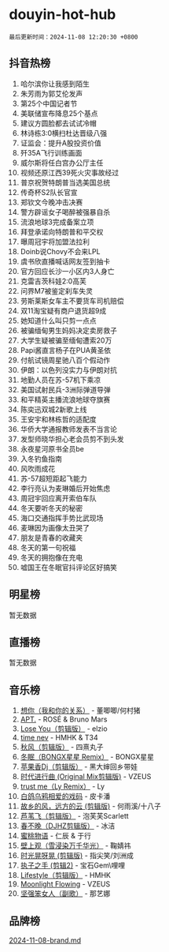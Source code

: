 # douyin-hot-hub

`最后更新时间：2024-11-08 12:20:30 +0800`

## 抖音热榜

1. 哈尔滨你让我感到陌生
1. 朱芳雨为郭艾伦发声
1. 第25个中国记者节
1. 美联储宣布降息25个基点
1. 建议方圆脸都去试试冷帽
1. 林诗栋3:0横扫杜达晋级八强
1. 证监会：提升A股投资价值
1. 歼35A飞行训练画面
1. 威尔斯将任白宫办公厅主任
1. 视频还原江西39死火灾事故经过
1. 普京祝贺特朗普当选美国总统
1. 传奇杯S2队长官宣
1. 郑钦文今晚冲击决赛
1. 警方辟谣女子喝醉被强暴自杀
1. 流浪地球3完成备案立项
1. 拜登承诺向特朗普和平交权
1. 曝周冠宇将加盟法拉利
1. Doinb说Chovy不会来LPL
1. 虞书欣直播喊话网友签到抽卡
1. 官方回应长沙一小区内3人身亡
1. 克雷吉茨科娃2:0高芙
1. 问界M7被鉴定刹车失灵
1. 劳斯莱斯女车主不要货车司机赔偿
1. 双11淘宝疑有商户退货超9成
1. 她知道什么叫只剪一点点
1. 被骗缅甸男生妈妈决定卖房救子
1. 大学生疑被骗至缅甸遭索20万
1. Papi酱直言杨子在PUA黄圣依
1. 付航试镜周星驰八百个假动作
1. 伊朗：以色列没实力与伊朗对抗
1. 地勤人员在苏-57机下乘凉
1. 美国试射民兵-3洲际弹道导弹
1. 和平精英主播流浪地球夺旗赛
1. 陈奕迅双城2新歌上线
1. 王安宇和林栋哲的适配度
1. 华侨大学通报教师发表不当言论
1. 发型师晓华担心老会员剪不到头发
1. 永夜星河原书全员be
1. 入冬钓鱼指南
1. 风吹雨成花
1. 苏-57超短距起飞能力
1. 李行亮认为麦琳婚后开始焦虑
1. 周冠宇回应离开索伯车队
1. 冬天要听冬天的秘密
1. 海口交通指挥手势比武现场
1. 麦琳因为画像太丑哭了
1. 朋友是青春的收藏夹
1. 冬天的第一句祝福
1. 冬天的拥抱像在充电
1. 嘘国王在冬眠官抖评论区好搞笑

## 明星榜

暂无数据

## 直播榜

暂无数据

## 音乐榜

1. [想你（我和你的关系）](https://sf5-hl-cdn-tos.douyinstatic.com/obj/tos-cn-ve-2774/o8QxhcOBDYYX0zqKCjFVQXZ3RBffnRBQEogitG) - 董唧唧/何村猪
1. [APT.](https://sf5-hl-cdn-tos.douyinstatic.com/obj/tos-cn-ve-2774/oUIcRnUtZBV1JgZtxIMCAiiBSVBSEEOCFfkeMQ) - ROSÉ & Bruno Mars
1. [Lose You（剪辑版）](https://sf3-cdn-tos.douyinstatic.com/obj/tos-cn-ve-2774/og9yxQxAWI86iBNr9ojBFMoWTIvDZZb8HwiGY) - elzio
1. [time nev](https://sf5-hl-cdn-tos.douyinstatic.com/obj/tos-cn-ve-2774/oc6aICzpzBCWrhCvDVi2AZmQLt0gIBxfMEfd6i) - HMHK & T34
1. [秋风（剪辑版）](https://sf5-hl-cdn-tos.douyinstatic.com/obj/tos-cn-ve-2774/ocGaU84LfAfzMd2wbXdQFpCGhBiXg82JNMRRie) - 四熹丸子
1. [冬眠（BONGX星星 Remix）](https://sf5-hl-cdn-tos.douyinstatic.com/obj/tos-cn-ve-2774/oMCfFFoE3LwQ7agAgOIG4ieExqkeAsxNBEkLdz) - BONGX星星
1. [苹果香Dj（剪辑版）](https://sf3-cdn-tos.douyinstatic.com/obj/tos-cn-ve-2774/oEeIEQbYGAOspCTRAIeYF4Ok8LgZ8NBaRe4ztR) - 黑大婶回乡带娃
1. [时代进行曲 (Original Mix剪辑版)](https://sf5-hl-cdn-tos.douyinstatic.com/obj/tos-cn-ve-2774/oYrssziLdrtiW6cKABM8n5Vfc2xwXiIBInoAkn) - VZEUS
1. [trust me（Ly Remix）](https://sf3-cdn-tos.douyinstatic.com/obj/tos-cn-ve-2774/oUo1M8fz5AfmMSExABQQKFE0eCMWgsiccfqrMA) - Ly
1. [白鸽乌鸦相爱的戏码](https://sf5-hl-cdn-tos.douyinstatic.com/obj/tos-cn-ve-2774/oMVVEf6eDAOmFtNtCsEqKpIorBDM8Nkg6TZRqC) - 皮卡潘
1. [故乡的风，远方的云 (剪辑版)](https://sf5-hl-cdn-tos.douyinstatic.com/obj/tos-cn-ve-2774/ooPEdiZMrAAWisczq1WXoZYGU6GxII2UUBvYI) - 何雨溪/十八子
1. [芦苇飞（剪辑版）](https://sf5-hl-cdn-tos.douyinstatic.com/obj/tos-cn-ve-2774/ok3IaChjEFFoK3FAMzXDEgfpeE6Al3Nv2BnfCW) - 泡芙芙Scarlett
1. [春不晚（DJHZ剪辑版）](https://sf3-cdn-tos.douyinstatic.com/obj/tos-cn-ve-2774/osEZa7YZ6wNo9QDABgfGFaCQKRQTNafsBJDnKt) - 冰洁
1. [蜜桃物语](https://sf5-hl-cdn-tos.douyinstatic.com/obj/tos-cn-ve-2774/oIhOSCZtIACtYU4XQkngiW9kCBfVD1Fz9IYeqL) - 仁辰 & 于行
1. [壁上观（雪浸染万千华光）](https://sf6-cdn-tos.douyinstatic.com/obj/tos-cn-ve-2774/ocIizBMxWi8vA8UdAMIYdYCjgBB5Z3WZWxrvY) - 鞠婧祎
1. [时光晃呀晃 (剪辑版)](https://sf5-hl-cdn-tos.douyinstatic.com/obj/tos-cn-ve-2774/o8ACeQem3gwI1x3GIYGAfKG0LJebKFRJDwRwyW) - 指尖笑/刘洲成
1. [执子之手 (剪辑2)](https://sf5-hl-cdn-tos.douyinstatic.com/obj/tos-cn-ve-2774/oUoZLQjCc31XzqsBnBQUNgeKtYPBcgbFDwtfcu) - 宝石Gem\哩哩
1. [Lifestyle（剪辑版）](https://sf5-hl-cdn-tos.douyinstatic.com/obj/tos-cn-ve-2774/owfqGgjwG3V5lCLaAIezFMeg3LtuKNBaZKgzPV) - HMHK
1. [Moonlight Flowing](https://sf5-hl-cdn-tos.douyinstatic.com/obj/tos-cn-ve-2774/oopZsCtRnQgOhEYmv9FfBBgwmeaQmWQQZED9tN) - VZEUS
1. [坚强笨女人（副歌）](https://sf3-cdn-tos.douyinstatic.com/obj/tos-cn-ve-2774/ospNInQiZvGWyBVg5zkNsAMct5uJIg1CrZiPL) - 那艺娜

## 品牌榜

[2024-11-08-brand.md](2024-11-08-brand.md)
